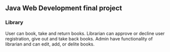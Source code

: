 
## Java Web Development final project

### Library

User can book, take and return books. 
Librarian can approve or decline user registration, give out and take back books.
Admin have functionality of librarian and can edit, add, or delite books.
